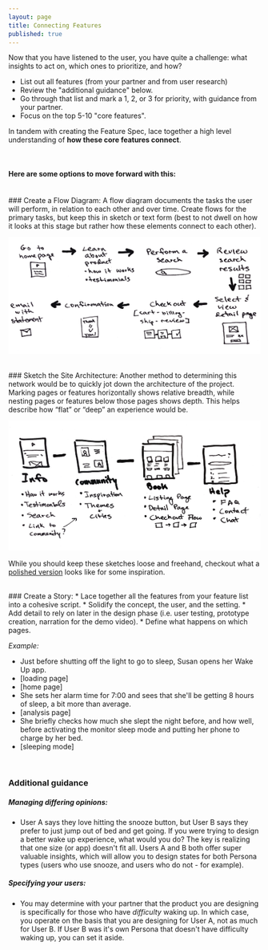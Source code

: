 ```yaml
---
layout: page
title: Connecting Features
published: true
---
```


Now that you have listened to the user, you have quite a challenge: what insights to act on, which ones to prioritize, and how?

*   List out all features (from your partner and from user research)
*   Review the "additional guidance" below.
*   Go through that list and mark a 1, 2, or 3 for priority, with guidance from your partner.
*   Focus on the top 5-10 "core features".


In tandem with creating the Feature Spec, lace together a high level understanding of **how these core features connect**.

<br>

#### Here are some options to move forward with this:

<br>
### Create a Flow Diagram:
A flow diagram documents the tasks the user will perform, in relation to each other and over time. Create flows for the primary tasks, but keep this in sketch or text form (best to not dwell on how it looks at this stage but rather how these elements connect to each other).

![](img/flowdiagram.png)

<br>
### Sketch the Site Architecture:
Another method to determining this network would be to quickly jot down the architecture of the project. Marking pages or features horizontally shows relative breadth, while nesting pages or features below those pages shows depth. This helps describe how “flat” or “deep” an experience would be.

![](img/sitearchitecture.png)


While you should keep these sketches loose and freehand, checkout what a [polished version](https://speckyboy.com/collection-inspiring-sitemaps-user-flow-maps/) looks like for some inspiration.

<br>
### Create a Story:
* Lace together all the features from your feature list into a cohesive script.
  * Solidify the concept, the user, and the setting.
  * Add detail to rely on later in the design phase (i.e. user testing, prototype creation, narration for the demo video).
  * Define what happens on which pages.

*Example:*
* Just before shutting off the light to go to sleep, Susan opens her Wake Up app.
* [loading page]
* [home page]
* She sets her alarm time for 7:00 and sees that she'll be getting 8 hours of sleep, a bit more than average.
* [analysis page]
* She briefly checks how much she slept the night before, and how well, before activating the monitor sleep mode and putting her phone to charge by her bed.
* [sleeping mode]



<br/>

### Additional guidance  

##### Managing differing opinions:
* User A says they love hitting the snooze button, but User B says they prefer to just jump out of bed and get going. If you were trying to design a better wake up experience, what would you do?
The key is realizing that one size (or app) doesn't fit all. Users A and B both offer super valuable insights, which will allow you to design states for both Persona types (users who use snooze, and users who do not - for example).

##### Specifying your users:
* You may determine with your partner that the product you are designing is specifically for those who have *difficulty* waking up. In which case, you operate on the basis that you are designing for User A, not as much for User B. If User B was it's own Persona that doesn't have difficulty waking up, you can set it aside.

